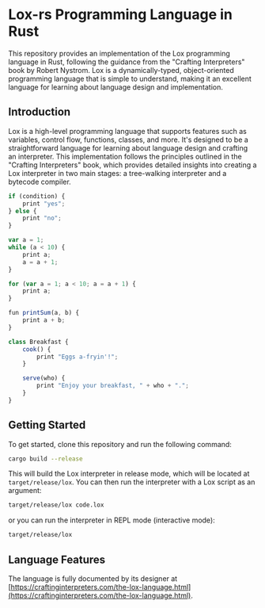 # Lox-rs Programming Language in Rust

This repository provides an implementation of the Lox programming language in Rust, following the guidance from the "Crafting Interpreters" book by Robert Nystrom. Lox is a dynamically-typed, object-oriented programming language that is simple to understand, making it an excellent language for learning about language design and implementation.

## Introduction

Lox is a high-level programming language that supports features such as variables, control flow, functions, classes, and more. It's designed to be a straightforward language for learning about language design and crafting an interpreter. This implementation follows the principles outlined in the "Crafting Interpreters" book, which provides detailed insights into creating a Lox interpreter in two main stages: a tree-walking interpreter and a bytecode compiler.

```js
if (condition) {
    print "yes";
} else {
    print "no";
}

var a = 1;
while (a < 10) {
    print a;
    a = a + 1;
}

for (var a = 1; a < 10; a = a + 1) {
    print a;
}

fun printSum(a, b) {
    print a + b;
}

class Breakfast {
    cook() {
        print "Eggs a-fryin'!";
    }

    serve(who) {
        print "Enjoy your breakfast, " + who + ".";
    }
}
```

## Getting Started

To get started, clone this repository and run the following command:

```bash
cargo build --release
```

This will build the Lox interpreter in release mode, which will be located at `target/release/lox`. You can then run the interpreter with a Lox script as an argument:

```bash
target/release/lox code.lox
```

or you can run the interpreter in REPL mode (interactive mode):

```bash
target/release/lox
```

## Language Features

The language is fully documented by its designer at [https://craftinginterpreters.com/the-lox-language.html](https://craftinginterpreters.com/the-lox-language.html).
